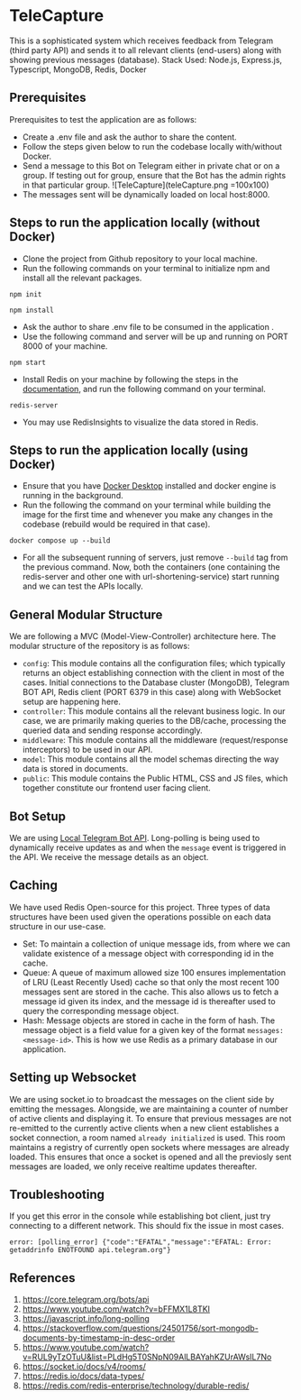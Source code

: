 # TeleCapture

This is a sophisticated system which receives feedback from Telegram (third party API) and sends it to all relevant clients (end-users) along with showing previous messages (database).
Stack Used: Node.js, Express.js, Typescript, MongoDB, Redis, Docker


## Prerequisites

Prerequisites to test the application are as follows:
- Create a .env file and ask the author to share the content. 
- Follow the steps given below to run the codebase locally with/without Docker.
- Send a message to this Bot on Telegram either in private chat or on a group. If testing out for group, ensure that the Bot has the admin rights in that particular group.
![TeleCapture](teleCapture.png =100x100)
- The messages sent will be dynamically loaded on local host:8000.


## Steps to run the application locally (without Docker)

- Clone the project from Github repository to your local machine.
- Run the following commands on your terminal to initialize npm and install all the relevant packages.

```
npm init
```

```
npm install
```

- Ask the author to share .env file to be consumed in the application .
- Use the following command and server will be up and running on PORT 8000 of your machine.

```
npm start
```

- Install Redis on your machine by following the steps in the [documentation](https://redis.io/docs/install/install-redis/), and run the following command on your terminal.

```
redis-server
```

- You may use RedisInsights to visualize the data stored in Redis.


## Steps to run the application locally (using Docker)

- Ensure that you have [Docker Desktop](https://docs.docker.com/desktop/?_gl=1*hma6xv*_ga*MTM4MDU4NjgxMC4xNzA1Njc4MjM3*_ga_XJWPQMJYHQ*MTcwNTgyMDI5OC43LjEuMTcwNTgyMDMxNS40My4wLjA.) installed and docker engine is running in the background.
- Run the following the command on your terminal while building the image for the first time and whenever you make any changes in the codebase (rebuild would be required in that case).

```
docker compose up --build
```

- For all the subsequent running of servers, just remove `--build` tag from the previous command. Now, both the containers (one containing the redis-server and other one with url-shortening-service) start running and we can test the APIs locally.


## General Modular Structure

We are following a MVC (Model-View-Controller) architecture here. The modular structure of the repository is as follows:

- `config`: This module contains all the configuration files; which typically returns an object establishing connection with the client in most of the cases. Initial connections to the Database cluster (MongoDB), Telegram BOT API, Redis client (PORT 6379 in this case) along with WebSocket setup are happening here.
- `controller`: This module contains all the relevant business logic. In our case, we are primarily making queries to the DB/cache, processing the queried data and sending response accordingly.
- `middleware`: This module contains all the middleware (request/response interceptors) to be used in our API.
- `model`: This module contains all the model schemas directing the way data is stored in documents. 
- `public`: This module contains the Public HTML, CSS and JS files, which together constitute our frontend user facing client.


## Bot Setup

We are using [Local Telegram Bot API](https://core.telegram.org/bots/api#using-a-local-bot-api-server). Long-polling is being used to dynamically receive updates as and when the `message` event is triggered in the API. We receive the message details as an object.


## Caching

We have used Redis Open-source for this project.
Three types of data structures have been used given the operations possible on each data structure in our use-case.
- Set: To maintain a collection of unique message ids, from where we can validate existence of a message object with corresponding id in the cache.
- Queue: A queue of maximum allowed size 100 ensures implementation of LRU (Least Recently Used) cache so that only the most recent 100 messages sent are stored in the cache. This also allows us to fetch a message id given its index, and the message id is thereafter used to query the corresponding message object.
- Hash: Message objects are stored in cache in the form of hash. The message object is a field value for a given key of the format `messages:<message-id>`.
This is how we use Redis as a primary database in our application.


## Setting up Websocket

We are using socket.io to broadcast the messages on the client side by emitting the messages. Alongside, we are maintaining a counter of number of active clients and displaying it. To ensure that previous messages are not re-emitted to the currently active clients when a new client establishes a socket connection, a room named `already initialized` is used. This room maintains a registry of currently open sockets where messages are already loaded. This ensures that once a socket is opened and all the previosly sent messages are loaded, we only receive realtime updates thereafter.





## Troubleshooting

If you get this error in the console while establishing bot client, just try connecting to a different network. This should fix the issue in most cases.

```
error: [polling_error] {"code":"EFATAL","message":"EFATAL: Error: getaddrinfo ENOTFOUND api.telegram.org"}
```


## References

1. https://core.telegram.org/bots/api
2. https://www.youtube.com/watch?v=bFFMX1L8TKI
3. https://javascript.info/long-polling
4. https://stackoverflow.com/questions/24501756/sort-mongodb-documents-by-timestamp-in-desc-order
5. https://www.youtube.com/watch?v=RUL9yTzOTuU&list=PLdHg5T0SNpN09AlLBAYahKZUrAWsIL7No
6. https://socket.io/docs/v4/rooms/
7. https://redis.io/docs/data-types/
8. https://redis.com/redis-enterprise/technology/durable-redis/
